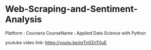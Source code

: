 # Web-Scraping-and-Sentiment-Analysis

Platform : Coursera
CourseName : Applied Data Science with Python

youtube video link: https://youtu.be/prTn0ZnT0uE
